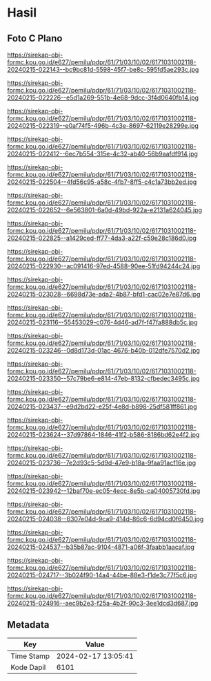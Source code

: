 # Hasil

## Foto C Plano

https://sirekap-obj-formc.kpu.go.id/e627/pemilu/pdpr/61/71/03/10/02/6171031002118-20240215-022143--bc9bc81d-5598-45f7-be8c-595fd5ae293c.jpg

https://sirekap-obj-formc.kpu.go.id/e627/pemilu/pdpr/61/71/03/10/02/6171031002118-20240215-022226--e5d1a269-551b-4e68-9dcc-3f4d0640fb14.jpg

https://sirekap-obj-formc.kpu.go.id/e627/pemilu/pdpr/61/71/03/10/02/6171031002118-20240215-022319--e0af74f5-496b-4c3e-8697-62119e28299e.jpg

https://sirekap-obj-formc.kpu.go.id/e627/pemilu/pdpr/61/71/03/10/02/6171031002118-20240215-022412--6ec7b554-315e-4c32-ab40-56b9aafdf914.jpg

https://sirekap-obj-formc.kpu.go.id/e627/pemilu/pdpr/61/71/03/10/02/6171031002118-20240215-022504--4fd56c95-a58c-4fb7-8ff5-c4c1a73bb2ed.jpg

https://sirekap-obj-formc.kpu.go.id/e627/pemilu/pdpr/61/71/03/10/02/6171031002118-20240215-022652--6e563801-6a0d-49bd-922a-e2131a624045.jpg

https://sirekap-obj-formc.kpu.go.id/e627/pemilu/pdpr/61/71/03/10/02/6171031002118-20240215-022825--a1429ced-ff77-4da3-a22f-c59e28c186d0.jpg

https://sirekap-obj-formc.kpu.go.id/e627/pemilu/pdpr/61/71/03/10/02/6171031002118-20240215-022930--ac091416-97ed-4588-90ee-51fd94244c24.jpg

https://sirekap-obj-formc.kpu.go.id/e627/pemilu/pdpr/61/71/03/10/02/6171031002118-20240215-023028--6698d73e-ada2-4b87-bfd1-cac02e7e87d6.jpg

https://sirekap-obj-formc.kpu.go.id/e627/pemilu/pdpr/61/71/03/10/02/6171031002118-20240215-023116--55453029-c076-4d46-ad7f-f47fa888db5c.jpg

https://sirekap-obj-formc.kpu.go.id/e627/pemilu/pdpr/61/71/03/10/02/6171031002118-20240215-023246--0d8d173d-01ac-4676-b40b-012dfe7570d2.jpg

https://sirekap-obj-formc.kpu.go.id/e627/pemilu/pdpr/61/71/03/10/02/6171031002118-20240215-023350--57c79be6-e814-47eb-8132-cfbedec3495c.jpg

https://sirekap-obj-formc.kpu.go.id/e627/pemilu/pdpr/61/71/03/10/02/6171031002118-20240215-023437--e9d2bd22-e25f-4e8d-b898-25df581ff861.jpg

https://sirekap-obj-formc.kpu.go.id/e627/pemilu/pdpr/61/71/03/10/02/6171031002118-20240215-023624--37d97864-1846-41f2-b586-8186bd62e4f2.jpg

https://sirekap-obj-formc.kpu.go.id/e627/pemilu/pdpr/61/71/03/10/02/6171031002118-20240215-023736--7e2d93c5-5d9d-47e9-b18a-9faa91acf16e.jpg

https://sirekap-obj-formc.kpu.go.id/e627/pemilu/pdpr/61/71/03/10/02/6171031002118-20240215-023942--12baf70e-ec05-4ecc-8e5b-ca04005730fd.jpg

https://sirekap-obj-formc.kpu.go.id/e627/pemilu/pdpr/61/71/03/10/02/6171031002118-20240215-024038--6307e04d-9ca9-414d-86c6-6d94cd0f6450.jpg

https://sirekap-obj-formc.kpu.go.id/e627/pemilu/pdpr/61/71/03/10/02/6171031002118-20240215-024537--b35b87ac-9104-4871-a06f-3faabb1aacaf.jpg

https://sirekap-obj-formc.kpu.go.id/e627/pemilu/pdpr/61/71/03/10/02/6171031002118-20240215-024717--3b024f90-14a4-44be-88e3-f1de3c77f5c6.jpg

https://sirekap-obj-formc.kpu.go.id/e627/pemilu/pdpr/61/71/03/10/02/6171031002118-20240215-024916--aec9b2e3-f25a-4b2f-90c3-3ee1dcd3d687.jpg


## Metadata

| Key        | Value               |
| ---------- | ------------------- |
| Time Stamp | 2024-02-17 13:05:41 |
| Kode Dapil | 6101                |



